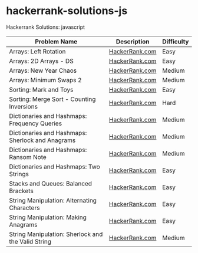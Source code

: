 # hackerrank-solutions-js
Hackerrank Solutions: javascript

| Problem Name  | Description   | Difficulty |
| ------------- | ------------- | ---------- |
| Arrays: Left Rotation  | [HackerRank.com](https://www.hackerrank.com/challenges/2d-array/)  | Easy       |
| Arrays: 2D Arrays - DS  | [HackerRank.com](https://www.hackerrank.com/challenges/ctci-array-left-rotation/)  | Easy     |
| Arrays: New Year Chaos  | [HackerRank.com](https://www.hackerrank.com/challenges/new-year-chaos)  | Medium     |
| Arrays: Minimum Swaps 2  | [HackerRank.com](https://www.hackerrank.com/challenges/minimum-swaps-2)  | Medium     |
| Sorting: Mark and Toys  | [HackerRank.com](https://www.hackerrank.com/challenges/mark-and-toys)  | Easy     |
| Sorting: Merge Sort - Counting Inversions  | [HackerRank.com](https://www.hackerrank.com/challenges/ctci-merge-sort/)  | Hard     |
| Dictionaries and Hashmaps: Frequency Queries  | [HackerRank.com](https://www.hackerrank.com/challenges/frequency-queries/)  | Medium     |
| Dictionaries and Hashmaps: Sherlock and Anagrams  | [HackerRank.com](https://www.hackerrank.com/challenges/sherlock-and-anagrams/)  | Medium     |
| Dictionaries and Hashmaps: Ransom Note  | [HackerRank.com](https://www.hackerrank.com/challenges/ctci-ransom-note)  | Medium     |
| Dictionaries and Hashmaps: Two Strings  | [HackerRank.com](https://www.hackerrank.com/challenges/two-strings)  | Easy     |
| Stacks and Queues: Balanced Brackets  | [HackerRank.com](https://www.hackerrank.com/challenges/balanced-brackets)  | Easy     |
| String Manipulation: Alternating Characters  | [HackerRank.com](https://www.hackerrank.com/challenges/ctci-making-anagrams)  | Easy     |
| String Manipulation: Making Anagrams  | [HackerRank.com](https://www.hackerrank.com/challenges/alternating-characters)  | Easy     |
| String Manipulation: Sherlock and the Valid String  | [HackerRank.com](https://www.hackerrank.com/challenges/sherlock-and-valid-string)  | Medium     |
